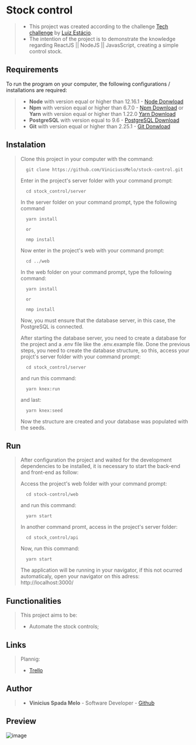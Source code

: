 # Stock control
>
> - This project was created according to the challenge [Tech challenge](https://github.com/luizstacio/tech-challenge) by [Luiz Estácio](https://github.com/luizstacio).
> - The intention  of the project is to demonstrate the knowledge regarding ReactJS || NodeJS || JavasScript, creating a simple control stock.

## Requirements

To run the program on your computer, the following configurations / installations are required:
> - **Node** with version equal or higher than 12.16.1 - [Node Donwload](https://nodejs.org/pt-br/download/)
> - **Npm** with version equal or higher than 6.7.0 - [Npm Download](https://www.npmjs.com/package/download) or **Yarn** with version equal or higher than 1.22.0 [Yarn Download](https://classic.yarnpkg.com/en/docs/install/)
> - **PostgreSQL** with version equal to 9.6 - [PostgreSQL Download](https://www.postgresql.org/download/)
> - **Git** with version equal or higher than 2.25.1 - [Git Donwload](https://git-scm.com/downloads)

## Instalation
> Clone this project in your computer with the command:
> ```
> 	git clone https://github.com/ViniciussMelo/stock-control.git
> ```
> Enter in the project's server folder with your command prompt:
> ```
> 	cd stock_control/server
> ```
> In the server folder on your command prompt, type the following command
> ```
> 	yarn install
>
> 	or
>
> 	nmp install
> ```
> Now enter in the project's web with your command prompt:
> ```
> 	cd ../web
> ```
> In the web folder on your command prompt, type the following command:
> ```
> 	yarn install
>
> 	or
>
> 	nmp install
> ```
> Now, you must ensure that the database server, in this case, the PostgreSQL is connected.
> 
> After starting the database server, you need to create a database for the project and a .env file like the .env.example file.
> Done the previous steps, you need to create the database structure, so this, access your projct's server folder with your command prompt:
> ```
> 	cd stock_control/server
> ```
> and run this command:
> ```
> 	yarn knex:run
> ```
> and last:
> ```
> 	yarn knex:seed
> ```
> Now the structure are created and your database was populated with the seeds.

## Run
>
> After configuration the project and waited for the development dependencies to be installed, it is necessary to start the back-end and front-end as follow: 
>
> Access the project's web folder with your command prompt:
> ```
> 	cd stock-control/web
> ```
> and run this command: 
> ```
> 	yarn start
> ```
> In another command promt, access in the project's server folder:
> ```
> 	cd stock_control/api
> ```
> Now, run this command:
> ```
> 	yarn start
> ```
> The application will be running in your navigator, if this not ocurred automaticaly, open your navigator on this adress: http://localhost:3000/

## Functionalities

> This project aims to be: 
>
> - Automate the stock controls;

## Links

> Plannig:
> - [Trello](https://trello.com/b/fe4aJkm2/stock-control)

## Author
> - **Vinicius Spada Melo** - Software Developer - [Github](https://github.com/ViniciussMelo)

## Preview

![image](https://user-images.githubusercontent.com/25934151/99867112-6932f200-2b95-11eb-8ce2-b7bf06262ad0.png)
